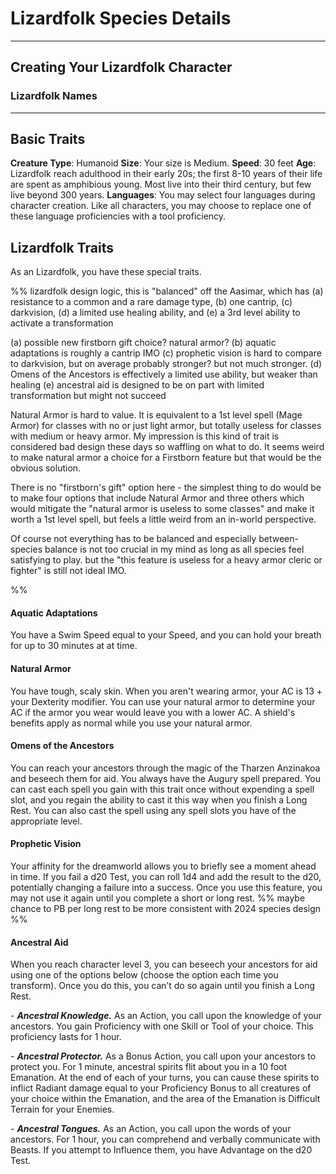 # Lizardfolk Species Details


---
## Creating Your Lizardfolk Character



### Lizardfolk Names

---
## Basic Traits

**Creature Type**: Humanoid
**Size**: Your size is Medium.
**Speed**: 30 feet
**Age**: Lizardfolk reach adulthood in their early 20s; the first 8-10 years of their life are spent as amphibious young. Most live into their third century, but few live beyond 300 years.
**Languages**: You may select four languages during character creation. Like all characters, you may choose to replace one of these language proficiencies with a tool proficiency. 
## Lizardfolk Traits

As an Lizardfolk, you have these special traits.


%% lizardfolk design logic, this is "balanced" off the Aasimar, which has (a) resistance to a common and a rare damage type, (b) one cantrip, (c) darkvision, (d) a limited use healing ability, and (e) a 3rd level ability to activate a transformation

(a) possible new firstborn gift choice? natural armor?
(b) aquatic adaptations is roughly a cantrip IMO 
(c) prophetic vision is hard to compare to darkvision, but on average probably stronger? but not much stronger. 
(d) Omens of the Ancestors is effectively a limited use ability, but weaker than healing
(e) ancestral aid is designed to be on part with limited transformation but might not succeed

Natural Armor is hard to value. It is equivalent to a 1st level spell (Mage Armor) for classes with no or just light armor, but totally useless for classes with medium or heavy armor. My impression is this kind of trait is considered bad design these days so waffling on what to do. It seems weird to make natural armor a choice for a Firstborn feature but that would be the obvious solution. 

There is no "firstborn's gift" option here - the simplest thing to do would be to make four options that include Natural Armor and three others which would mitigate the "natural armor is useless to some classes" and make it worth a 1st level spell, but feels a little weird from an in-world perspective. 

Of course not everything has to be balanced and especially between-species balance is not too crucial in my mind as long as all species feel satisfying to play. but the "this feature is useless for a heavy armor cleric or fighter" is still not ideal IMO. 

%%


#### Aquatic Adaptations
You have a Swim Speed equal to your Speed, and you can hold your breath for up to 30 minutes at at time.

#### Natural Armor
You have tough, scaly skin. When you aren't wearing armor, your AC is 13 + your Dexterity modifier. You can use your natural armor to determine your AC if the armor you wear would leave you with a lower AC. A shield's benefits apply as normal while you use your natural armor.

#### Omens of the Ancestors
You can reach your ancestors through the magic of the Tharzen Anzinakoa and beseech them for aid. You always have the Augury spell prepared. You can cast each spell you gain with this trait once without expending a spell slot, and you regain the ability to cast it this way when you finish a Long Rest. You can also cast the spell using any spell slots you have of the appropriate level.

#### Prophetic Vision
Your affinity for the dreamworld allows you to briefly see a moment ahead in time. If you fail a d20 Test, you can roll 1d4 and add the result to the d20, potentially changing a failure into a success. Once you use this feature, you may not use it again until you complete a short or long rest. %% maybe chance to PB per long rest to be more consistent with 2024 species design %%

#### Ancestral Aid

When you reach character level 3, you can beseech your ancestors for aid using one of the options below (choose the option each time you transform). Once you do this, you can’t do so again until you finish a Long Rest.

- _**Ancestral Knowledge.**_ As an Action, you call upon the knowledge of your ancestors. You gain Proficiency with one Skill or Tool of your choice. This proficiency lasts for 1 hour. 

- _**Ancestral Protector.**_ As a Bonus Action, you call upon your ancestors to protect you. For 1 minute, ancestral spirits flit about you in a 10 foot Emanation. At the end of each of your turns, you can cause these spirits to inflict Radiant damage equal to your Proficiency Bonus to all creatures of your choice within the Emanation, and the area of the Emanation is Difficult Terrain for your Enemies. 

- _**Ancestral Tongues.**_ As an Action, you call upon the words of your ancestors. For 1 hour, you can comprehend and verbally communicate with Beasts. If you attempt to Influence them, you have Advantage on the d20 Test. 